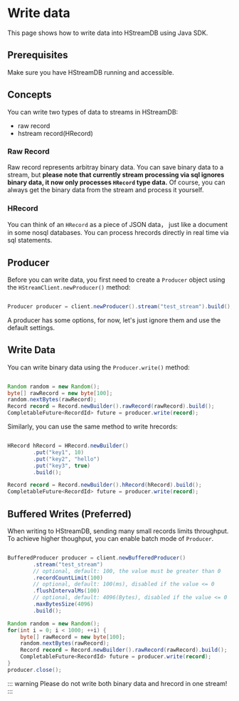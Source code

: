 # Write data

This page shows how to write data into HStreamDB using Java SDK.

## Prerequisites

Make sure you have HStreamDB running and accessible.

## Concepts

You can write two types of data to streams in HStreamDB:

- raw record
- hstream record(HRecord)

### Raw Record

Raw record represents arbitray binary data. You can save binary data to a
stream, but **please note that currently stream processing via sql ignores
binary data, it now only processes `HRecord` type data.** Of course, you can
always get the binary data from the stream and process it yourself.

### HRecord

You can think of an `HRecord` as a piece of JSON data， just like a document in
some nosql databases. You can process hrecords directly in real time via sql
statements.

## Producer

Before you can write data, you first need to create a `Producer` object using
the `HStreamClient.newProducer()` method:

```java

Producer producer = client.newProducer().stream("test_stream").build();

```

A producer has some options, for now, let's just ignore them and use the default
settings.

## Write Data

You can write binary data using the `Producer.write()` method:

```java

Random random = new Random();
byte[] rawRecord = new byte[100];
random.nextBytes(rawRecord);
Record record = Record.newBuilder().rawRecord(rawRecord).build();
CompletableFuture<RecordId> future = producer.write(record);

```

Similarly, you can use the same method to write hrecords:

```java

HRecord hRecord = HRecord.newBuilder()
        .put("key1", 10)
        .put("key2", "hello")
        .put("key3", true)
        .build();

Record record = Record.newBuilder().hRecord(hRecord).build();
CompletableFuture<RecordId> future = producer.write(record);

```

## Buffered Writes (Preferred)

When writing to HStreamDB, sending many small records limits throughput. To
achieve higher thoughput, you can enable batch mode of `Producer`.

```java

BufferedProducer producer = client.newBufferedProducer()
        .stream("test_stream")
        // optional, default: 100, the value must be greater than 0
        .recordCountLimit(100)
        // optional, default: 100(ms), disabled if the value <= 0
        .flushIntervalMs(100)
        // optional, default: 4096(Bytes), disabled if the value <= 0
        .maxBytesSize(4096)
        .build();

Random random = new Random();
for(int i = 0; i < 1000; ++i) {
    byte[] rawRecord = new byte[100];
    random.nextBytes(rawRecord);
    Record record = Record.newBuilder().rawRecord(rawRecord).build();
    CompletableFuture<RecordId> future = producer.write(record);
}
producer.close();
```

::: warning Please do not write both binary data and hrecord in one stream! :::
